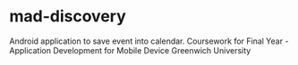 # mad-discovery
Android application to save event into calendar.
Coursework for Final Year - Application Development for Mobile Device
Greenwich University
